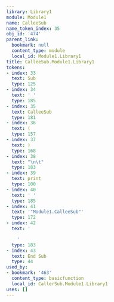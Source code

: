 ```yaml
---
library: Library1
module: Module1
name: CalleeSub
name_token_index: 35
obj_id: '474'
parent_link:
  bookmark: null
  content_type: module
  local_id: Module1.Library1
title: CalleeSub.Module1.Library1
tokens:
- index: 33
  text: Sub
  type: 125
- index: 34
  text: ' '
  type: 185
- index: 35
  text: CalleeSub
  type: 181
- index: 36
  text: (
  type: 157
- index: 37
  text: )
  type: 168
- index: 38
  text: "\n\t"
  type: 183
- index: 39
  text: print
  type: 100
- index: 40
  text: ' '
  type: 185
- index: 41
  text: '"Module1.CalleeSub"'
  type: 172
- index: 42
  text: '

    '
  type: 183
- index: 43
  text: End Sub
  type: 44
used_by:
- bookmark: '463'
  content_type: basicfunction
  local_id: CallerSub.Module1.Library1
uses: []
---
```

